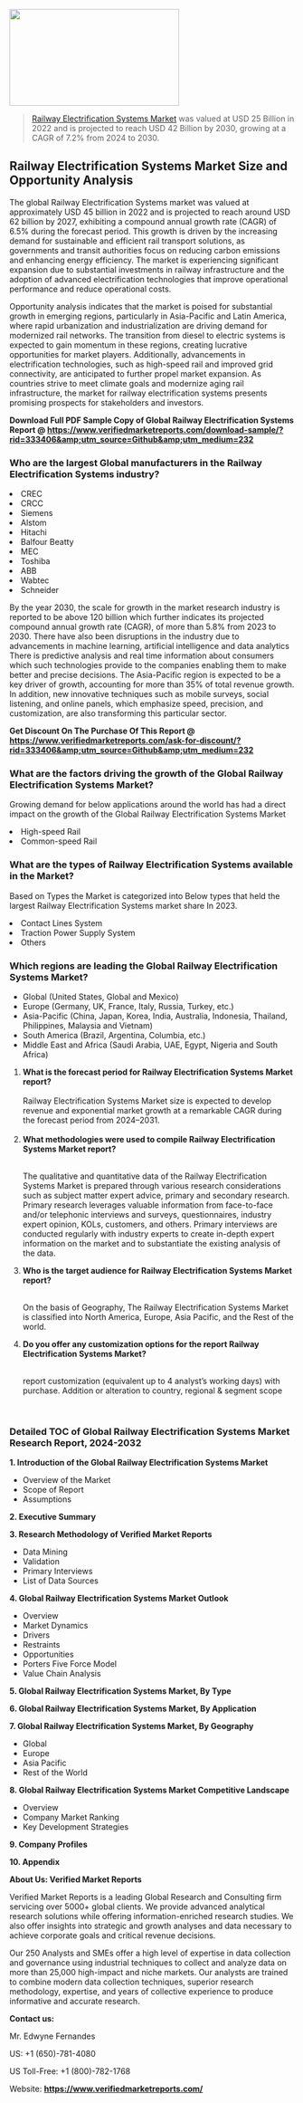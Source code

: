 
<img src="https://ffe5etoiles.com/wp-content/uploads/2024/12/MST1-300x171.png" alt="" width="300" height="171" class="alignnone size-medium wp-image-20088" /><blockquote><p><p><a href="https://www.verifiedmarketreports.com/download-sample/?rid=333406&utm_source=Github&utm_medium=232" target="_blank">Railway Electrification Systems Market</a> was valued at USD 25 Billion in 2022 and is projected to reach USD 42 Billion by 2030, growing at a CAGR of 7.2% from 2024 to 2030.</p></blockquote><p><h2>Railway Electrification Systems Market Size and Opportunity Analysis</h2><p>The global Railway Electrification Systems market was valued at approximately USD 45 billion in 2022 and is projected to reach around USD 62 billion by 2027, exhibiting a compound annual growth rate (CAGR) of 6.5% during the forecast period. This growth is driven by the increasing demand for sustainable and efficient rail transport solutions, as governments and transit authorities focus on reducing carbon emissions and enhancing energy efficiency. The market is experiencing significant expansion due to substantial investments in railway infrastructure and the adoption of advanced electrification technologies that improve operational performance and reduce operational costs.</p><p>Opportunity analysis indicates that the market is poised for substantial growth in emerging regions, particularly in Asia-Pacific and Latin America, where rapid urbanization and industrialization are driving demand for modernized rail networks. The transition from diesel to electric systems is expected to gain momentum in these regions, creating lucrative opportunities for market players. Additionally, advancements in electrification technologies, such as high-speed rail and improved grid connectivity, are anticipated to further propel market expansion. As countries strive to meet climate goals and modernize aging rail infrastructure, the market for railway electrification systems presents promising prospects for stakeholders and investors.</p></p><p class=""><strong>Download Full PDF Sample Copy of Global Railway Electrification Systems Report @ <a href="https://www.verifiedmarketreports.com/download-sample/?rid=333406&amp;utm_source=Github&amp;utm_medium=232" target="_blank">https://www.verifiedmarketreports.com/download-sample/?rid=333406&amp;utm_source=Github&amp;utm_medium=232</a></strong></p><h3 id="" class="">Who are the largest Global manufacturers in the Railway Electrification Systems industry?</h3><p><li>CREC</li><li> CRCC</li><li> Siemens</li><li> Alstom</li><li> Hitachi</li><li> Balfour Beatty</li><li> MEC</li><li> Toshiba</li><li> ABB</li><li> Wabtec</li><li> Schneider</li></p><div class=""><div class="" dir="" data-message-author-role="" data-message-id="" data-message-model-slug=""><div class=""><div class=""><div class=""><div class="" dir="" data-message-author-role="" data-message-id="" data-message-model-slug=""><div class=""><div class=""><p>By the year 2030, the scale for growth in the market research industry is reported to be above 120 billion which further indicates its projected compound annual growth rate (CAGR), of more than 5.8% from 2023 to 2030. There have also been disruptions in the industry due to advancements in machine learning, artificial intelligence and data analytics There is predictive analysis and real time information about consumers which such technologies provide to the companies enabling them to make better and precise decisions. The Asia-Pacific region is expected to be a key driver of growth, accounting for more than 35% of total revenue growth. In addition, new innovative techniques such as mobile surveys, social listening, and online panels, which emphasize speed, precision, and customization, are also transforming this particular sector.</p><p><strong>Get Discount On The Purchase Of This Report @&nbsp; <a href="https://www.verifiedmarketreports.com/ask-for-discount/?rid=333406&amp;utm_source=Github&amp;utm_medium=232" target="_blank">https://www.verifiedmarketreports.com/ask-for-discount/?rid=333406&amp;utm_source=Github&amp;utm_medium=232</a></strong></p></div></div></div></div></div></div></div></div><h3 id="" class="">What are the factors driving the growth of the Global Railway Electrification Systems Market?</h3><p id="" class="">Growing demand for below applications around the world has had a direct impact on the growth of the Global Railway Electrification Systems Market</p><p id="" class=""><li>High-speed Rail</li><li> Common-speed Rail</li></p><h3 id="" class="">What are the types of Railway Electrification Systems available in the Market?</h3><p id="" class="">Based on Types the Market is categorized into Below types that held the largest Railway Electrification Systems market share In 2023.</p><p id="" class=""><li>Contact Lines System</li><li> Traction Power Supply System</li><li> Others</li></p><h3 id="" class="">Which regions are leading the Global Railway Electrification Systems Market?</h3><ul><li>Global (United States, Global and Mexico)</li><li>Europe (Germany, UK, France, Italy, Russia, Turkey, etc.)</li><li>Asia-Pacific (China, Japan, Korea, India, Australia, Indonesia, Thailand, Philippines, Malaysia and Vietnam)</li><li>South America (Brazil, Argentina, Columbia, etc.)</li><li>Middle East and Africa (Saudi Arabia, UAE, Egypt, Nigeria and South Africa)</li></ul><p><ol><li><strong>What is the forecast period for Railway Electrification Systems Market report?<br /></strong><br /><span data-sheets-root="1" data-sheets-value="{&quot;1&quot;:2,&quot;2&quot;:&quot;XXXX size is expected to develop revenue and exponential market growth at a remarkable CAGR during the forecast period from 2024&ndash;2030.&quot;}" data-sheets-userformat="{&quot;2&quot;:12674,&quot;4&quot;:{&quot;1&quot;:2,&quot;2&quot;:16776960},&quot;10&quot;:2,&quot;11&quot;:0,&quot;15&quot;:&quot;Arial&quot;,&quot;16&quot;:12}">Railway Electrification Systems Market size is expected to develop revenue and exponential market growth at a remarkable CAGR during the forecast period from 2024&ndash;2031.</span><br /><br /></li><li><strong>What methodologies were used to compile Railway Electrification Systems Market report?<br /><br /></strong><p>The qualitative and quantitative data of the&nbsp;Railway Electrification Systems Market is prepared through various research considerations such as subject matter expert advice, primary and secondary research. Primary research leverages valuable information from face-to-face and/or telephonic interviews and surveys, questionnaires, industry expert opinion, KOLs, customers, and others. Primary interviews are conducted regularly with industry experts to create in-depth expert information on the market and to substantiate the existing analysis of the data.&nbsp;</p></li><li><strong>Who is the target audience for Railway Electrification Systems Market report?<br /><br /></strong><p>On the basis of Geography, The&nbsp;Railway Electrification Systems Market is classified into North America, Europe, Asia Pacific, and the Rest of the world.</p></li><li><strong>Do you offer any customization options for the report Railway Electrification Systems Market?<br /><br /></strong><p>report customization (equivalent up to 4 analyst&rsquo;s working days) with purchase. Addition or alteration to country, regional &amp; segment scope</p><p>&nbsp;</p></li></ol></p><h3 id="" class="">Detailed TOC of Global Railway Electrification Systems Market Research Report, 2024-2032</h3><p id="" class=""><strong>1. Introduction of the Global Railway Electrification Systems Market</strong></p><ul><li>Overview of the Market</li><li>Scope of Report</li><li>Assumptions</li></ul><p id="" class=""><strong>2. Executive Summary</strong></p><p id="" class=""><strong>3. Research Methodology of&nbsp;Verified Market Reports</strong></p><ul><li>Data Mining</li><li>Validation</li><li>Primary Interviews</li><li>List of Data Sources</li></ul><p id="" class=""><strong>4. Global Railway Electrification Systems Market Outlook</strong></p><ul><li>Overview</li><li>Market Dynamics</li><li>Drivers</li><li>Restraints</li><li>Opportunities</li><li>Porters Five Force Model</li><li>Value Chain Analysis</li></ul><p id="" class=""><strong>5. Global Railway Electrification Systems Market, By&nbsp;Type</strong></p><p id="" class=""><strong>6. Global Railway Electrification Systems Market, By Application</strong></p><p id="" class=""><strong>7. Global Railway Electrification Systems Market, By Geography</strong></p><ul><li>Global</li><li>Europe</li><li>Asia Pacific</li><li>Rest of the World</li></ul><p id="" class=""><strong>8. Global Railway Electrification Systems Market Competitive Landscape</strong></p><ul><li>Overview</li><li>Company Market Ranking</li><li>Key Development Strategies</li></ul><p id="" class=""><strong>9. Company Profiles</strong></p><p id="" class=""><strong>10. Appendix</strong></p><p id="" class=""><strong>About Us: Verified Market Reports</strong></p><p id="" class="">Verified Market Reports is a leading Global Research and Consulting firm servicing over 5000+ global clients. We provide advanced analytical research solutions while offering information-enriched research studies. We also offer insights into strategic and growth analyses and data necessary to achieve corporate goals and critical revenue decisions.</p><p id="" class="">Our 250 Analysts and SMEs offer a high level of expertise in data collection and governance using industrial techniques to collect and analyze data on more than 25,000 high-impact and niche markets. Our analysts are trained to combine modern data collection techniques, superior research methodology, expertise, and years of collective experience to produce informative and accurate research.</p><p id="" class=""><strong>Contact us:</strong></p><p id="" class="">Mr. Edwyne Fernandes</p><p id="" class="">US: +1 (650)-781-4080</p><p id="" class="">US Toll-Free: +1 (800)-782-1768</p><p id="" class="">Website: <a target="" data-test-app-aware-link=""><strong>https://www.verifiedmarketreports.com/</strong></a></p>
